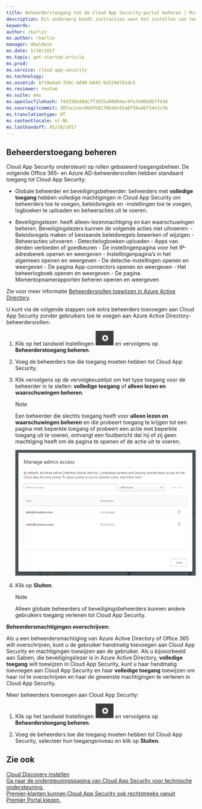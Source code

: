 ```yaml
---
title: Beheerderstoegang tot de Cloud App Security-portal beheren | Microsoft Docs
description: Dit onderwerp biedt instructies voor het instellen van toegang tot de Cloud App Security-portal voor uw beheerders.
keywords: 
author: rkarlin
ms.author: rkarlin
manager: mbaldwin
ms.date: 5/10/2017
ms.topic: get-started-article
ms.prod: 
ms.service: cloud-app-security
ms.technology: 
ms.assetid: b718edad-350c-4d90-b045-92529d701dc5
ms.reviewer: reutam
ms.suite: ems
ms.openlocfilehash: f4d336b48dc7f3655a60d64ec4fe7e066db7f438
ms.sourcegitcommit: 50fac1cec86dfb8170ba9c63a8f58a4bf24e3c5b
ms.translationtype: HT
ms.contentlocale: nl-NL
ms.lasthandoff: 05/10/2017
---
```

## <a name="managing-admin-access"></a>Beheerderstoegang beheren

Cloud App Security ondersteunt op rollen gebaseerd toegangsbeheer. De volgende Office 365- en Azure AD-beheerdersrollen hebben standaard toegang tot Cloud App Security:

- Globale beheerder en beveiligingsbeheerder: beheerders met **volledige toegang** hebben volledige machtigingen in Cloud App Security om beheerders toe te voegen, beleidsregels en -instellingen toe te voegen, logboeken te uploaden en beheeracties uit te voeren.

- Beveiligingslezer: heeft alleen-lezenmachtiging en kan waarschuwingen beheren. Beveiligingslezers kunnen de volgende acties niet uitvoeren:
      - Beleidsregels maken of bestaande beleidsregels bewerken of wijzigen 
      - Beheeracties uitvoeren 
      - Detectielogboeken uploaden
      - Apps van derden verbieden of goedkeuren
      - De instellingenpagina voor het IP-adresbereik openen en weergeven
      - Instellingenpagina’s in het algemeen openen en weergeven 
      - De detectie-instellingen openen en weergeven 
      - De pagina App-connectors openen en weergeven
      - Het beheerlogboek openen en weergeven 
      - De pagina Momentopnamerapporten beheren openen en weergeven 

Zie voor meer informatie [Beheerdersrollen toewijzen in Azure Active Directory](https://docs.microsoft.com/en-us/azure/active-directory/active-directory-assign-admin-roles).

U kunt via de volgende stappen ook extra beheerders toevoegen aan Cloud App Security zonder gebruikers toe te voegen aan Azure Active Directory-beheerdersrollen:

1. Klik op het tandwiel Instellingen ![instellingenpictogram](./media/settings-icon.png "instellingenpictogram") en vervolgens op **Beheerderstoegang beheren**. 

2. Voeg de beheerders toe die toegang moeten hebben tot Cloud App Security.
  
      
3. Klik vervolgens op de vervolgkeuzelijst om het type toegang voor de beheerder in te stellen: **volledige toegang** of **alleen lezen en waarschuwingen beheren**.

     >[!NOTE]
      >Een beheerder die slechts toegang heeft voor **alleen lezen en waarschuwingen beheren** en die probeert toegang te krijgen tot een pagina met beperkte toegang of probeert een actie met beperkte toegang uit te voeren, ontvangt een foutbericht dat hij of zij geen machtiging heeft om de pagina te openen of de actie uit te voeren.

   ![beheerderstoegang beheren](./media/manage-admin-access.png "beheerderstoegang beheren")  

4. Klik op **Sluiten**.  

   >[!NOTE]
    >Alleen globale beheerders of beveiligingsbeheerders kunnen andere gebruikers toegang verlenen tot Cloud App Security.
  
**Beheerdersmachtigingen overschrijven:**

Als u een beheerdersmachtiging van Azure Active Directory of Office 365 wilt overschrijven, kunt u de gebruiker handmatig toevoegen aan Cloud App Security en machtigingen toewijzen aan de gebruiker.
Als u bijvoorbeeld aan Sabien, die beveiligingslezer is in Azure Active Directory, **volledige toegang** wilt toewijzen in Cloud App Security, kunt u haar handmatig toevoegen aan Cloud App Security en haar **volledige toegang** toewijzen om haar rol te overschrijven en haar de gewenste machtigingen te verlenen in Cloud App Security. 


Meer beheerders toevoegen aan Cloud App Security:
1. Klik op het tandwiel Instellingen ![instellingenpictogram](./media/settings-icon.png "instellingenpictogram") en vervolgens op **Beheerderstoegang beheren**. 

2. Voeg de beheerders toe die toegang moeten hebben tot Cloud App Security, selecteer hun toegangsniveau en klik op **Sluiten**.



## <a name="see-also"></a>Zie ook  
[Cloud Discovery instellen](set-up-cloud-discovery.md)   
[Ga naar de ondersteuningspagina van Cloud App Security voor technische ondersteuning.](http://support.microsoft.com/oas/default.aspx?prid=16031)   
[Premier-klanten kunnen Cloud App Security ook rechtstreeks vanuit Premier Portal kiezen.](https://premier.microsoft.com/)  
  
  